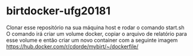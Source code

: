 # birtdocker-ufg20181

Clonar esse repositório na sua máquina host e rodar o comando start.sh  
O comando irá criar um volume docker, copiar o arquivo de relatório para esse volume e então criar um novo container com a seguinte imagem https://hub.docker.com/r/cdorde/mybirt/~/dockerfile/
